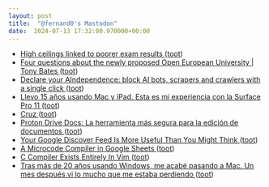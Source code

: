 ```yaml
---
layout: post
title:  "@fernand0's Mastodon"
date:  2024-07-13 17:32:00.970000+00:00
---
```

*  [High ceilings linked to poorer exam results ](https://educationresearchreport.blogspot.com/2024/07/high-ceilings-linked-to-poorer-exam.htm) ([toot](https://mastodon.social/@fernand0/112780372932321729))
*  [Four questions about the newly proposed Open European University \| Tony Bates ](https://www.tonybates.ca/2024/07/05/four-questions-about-the-newly-proposed-open-european-university) ([toot](https://mastodon.social/@fernand0/112780037524226676))
*  [Declare your AIndependence: block AI bots, scrapers and crawlers with a single click ](https://blog.cloudflare.com/declaring-your-aindependence-block-ai-bots-scrapers-and-crawlers-with-a-single-clic) ([toot](https://mastodon.social/@fernand0/112779943351615728))
*  [Llevo 15 años usando Mac y iPad. Esta es mi experiencia con la Surface Pro 11 ](https://www.xataka.com/analisis/microsoft-surface-pro-11-analisis-caracteristicas-precio-especificacione) ([toot](https://mastodon.social/@fernand0/112779684383781596))
*  [Cruz ](https://www.flickr.com/photos/fernand0/53817469310) ([toot](https://mastodon.social/@fernand0/112779649771058636))
*  [Proton Drive Docs: La herramienta más segura para la edición de documentos ](https://wwwhatsnew.com/2024/07/03/proton-drive-docs-la-herramienta-mas-segura-para-la-edicion-de-documentos) ([toot](https://mastodon.social/@fernand0/112778985186204969))
*  [Your Google Discover Feed Is More Useful Than You Might Think ](https://lifehacker.com/tech/google-discover-feed-more-useful-than-you-thin) ([toot](https://mastodon.social/@fernand0/112778778049645472))
*  [A Microcode Compiler in Google Sheets ](https://www.galacticstudios.org/microcode-compiler) ([toot](https://mastodon.social/@fernand0/112778522566640122))
*  [C Compiler Exists Entirely In Vim ](https://hackaday.com/2024/07/07/c-compiler-exists-entirely-in-vim) ([toot](https://mastodon.social/@fernand0/112778206334081169))
*  [Tras más de 20 años usando Windows, me acabé pasando a Mac. Un mes después vi lo mucho que me estaba perdiendo ](https://www.genbeta.com/a-fondo/20-anos-usando-windows-me-acabe-pasando-a-mac-mes-despues-vi-mucho-que-me-estaba-perdiend) ([toot](https://mastodon.social/@fernand0/112776482335448159))
